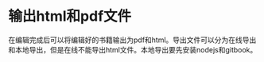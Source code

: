 # 输出html和pdf文件

在编辑完成后可以将编辑好的书籍输出为pdf和html。导出文件可以分为在线导出和本地导出，但是在线不能导出html文件。本地导出要先安装nodejs和gitbook。

